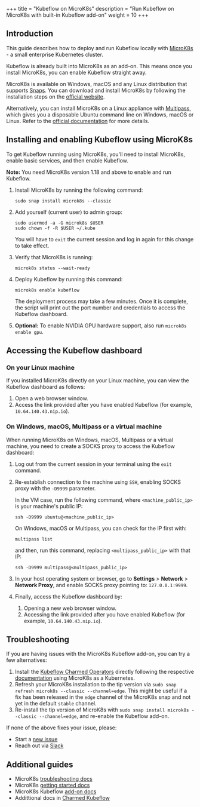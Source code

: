 +++
title = "Kubeflow on MicroK8s"
description = "Run Kubeflow on MicroK8s with built-in Kubeflow add-on" 
weight = 10
+++


## Introduction

This guide describes how to deploy and run Kubeflow locally with [MicroK8s](https://microk8s.io/) - a small enterprise Kubernetes cluster.

Kubeflow is already built into MicroK8s as an add-on. This means once you install MicroK8s, you can enable Kubeflow straight away.

MicroK8s is available on Windows, macOS and any Linux distribution that supports [Snaps](https://snapcraft.io/). You can download and install MicroK8s by following the installation steps on the [official website](https://microk8s.io/).

Alternatively, you can install MicroK8s on a Linux appliance with [Multipass](https://multipass.run/), which gives you a disposable Ubuntu command line on Windows, macOS or Linux. Refer to the [official documentation](https://multipass.run/docs) for more details.


## Installing and enabling Kubeflow using MicroK8s

To get Kubeflow running using MicroK8s, you'll need to install MicroK8s, enable basic services, and then enable Kubeflow.

**Note:** You need MicroK8s version 1.18 and above to enable and run Kubeflow.

1. Install MicroK8s by running the following command:

    ```shell
    sudo snap install microk8s --classic
    ```

2. Add yourself (current user) to admin group:

    ```shell
    sudo usermod -a -G microk8s $USER
    sudo chown -f -R $USER ~/.kube
    ```

    You will have to `exit` the current session and log in again for this change to take effect.

3. Verify that MicroK8s is running:

    ```shell
    microk8s status --wait-ready
    ```

4. Deploy Kubeflow by running this command:

    ```shell
    microk8s enable kubeflow
    ```

    The deployment process may take a few minutes. Once it is complete, the script will print out the port number and credentials to access the Kubeflow dashboard.

5. **Optional:** To enable NVIDIA GPU hardware support, also run `microk8s enable gpu`.

## Accessing the Kubeflow dashboard

### On your Linux machine

If you installed MicroK8s directly on your Linux machine, you can view the Kubeflow dashboard as follows:

1. Open a web browser window.
2. Access the link provided after you have enabled Kubeflow (for example,
   `10.64.140.43.nip.io`).

### On Windows, macOS, Multipass or a virtual machine

When running MicroK8s on Windows, macOS, Multipass or a virtual machine, you need to create a SOCKS proxy to access the Kubeflow dashboard:

1. Log out from the current session in your terminal using the `exit` command.

2. Re-establish connection to the machine using `SSH`, enabling SOCKS proxy with the `-D9999` parameter.

    In the VM case, run the following command, where `<machine_public_ip>` is your machine's public IP:

    ```shell
    ssh -D9999 ubuntu@<machine_public_ip>
    ```

    On Windows, macOS or Multipass, you can check for the IP first with:

    ```shell
    multipass list
    ```

    and then, run this command, replacing `<multipass_public_ip>` with that IP:
    ```shell
    ssh -D9999 multipass@<multipass_public_ip>
    ```

3. In your host operating system or browser, go to **Settings** > **Network** > **Network Proxy**, and enable SOCKS proxy pointing to: `127.0.0.1:9999`.

4. Finally, access the Kubeflow dashboard by:
    1. Opening a new web browser window.
    2. Accessing the link provided after you have enabled Kubeflow (for example, `10.64.140.43.nip.io`).

## Troubleshooting

If you are having issues with the MicroK8s Kubeflow add-on, you can try a few alternatives:

1. Install the [Kubeflow Charmed Operators](https://charmed-kubeflow.io/) directly following the respective [documentation](https://charmed-kubeflow.io/docs/install) using MicroK8s as a Kubernetes. 
2. Refresh your MicroK8s installation to the tip version via `sudo snap refresh microk8s --classic --channel=edge`. This might be useful if a fix has been released in the `edge` channel of the MicroK8s snap and not yet in the default `stable` channel.
3. Re-install the tip version of MicroK8s with `sudo snap install microk8s --classic --channel=edge`, and re-enable the Kubeflow add-on.

If none of the above fixes your issue, please:

* Start a [new issue](https://github.com/juju-solutions/bundle-kubeflow/issues/new)
* Reach out via [Slack](https://kubeflow.slack.com/archives/C7REE0EHK)

## Additional guides

* MicroK8s [troubleshooting docs](https://MicroK8s.io/docs/troubleshooting)
* MicroK8s [getting started docs](https://MicroK8s.io/docs)
* MicroK8s Kubeflow [add-on docs](https://microk8s.io/docs/addon-kubeflow)
* Addittional docs in [Charmed Kubeflow](https://charmed-kubeflow.io/docs)
